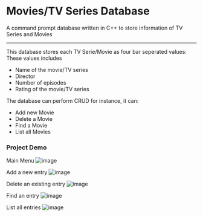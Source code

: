 # Movies/TV Series Database
A command prompt database written in C++ to store information of TV Series and Movies

---
This database stores each TV Serie/Movie as four bar seperated values:
These values includes
- Name of the movie/TV series
- Director
- Number of episodes
- Rating of the movie/TV series

The database can perform CRUD for instance, it can:
- Add new Movie
- Delete a Movie
- Find a Movie
- List all Movies

### Project Demo
Main Menu
![image](https://github.com/tudourocky/database_program/assets/67175442/aaa34d18-c285-4948-849d-251764218381)

Add a new entry
![image](https://github.com/tudourocky/database_program/assets/67175442/6edd658c-7433-45a4-a06a-768b0a8794c7)

Delete an existing entry
![image](https://github.com/tudourocky/database_program/assets/67175442/3a4a63b2-1e0a-4617-a614-8e650de8744d)

Find an entry
![image](https://github.com/tudourocky/database_program/assets/67175442/ea237b6b-6aab-4603-a160-f0c4cb12e00c)

List all entries
![image](https://github.com/tudourocky/database_program/assets/67175442/92743e0b-e0db-4c48-910f-adf61e858fe0)

